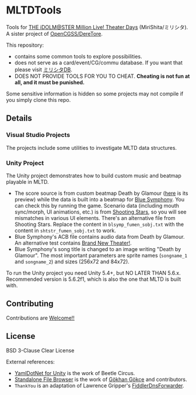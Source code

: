 # MLTDTools

Tools for [THE iDOLM@STER Million Live! Theater Days](https://millionlive.idolmaster.jp/theaterdays/) (MiriShita/ミリシタ). A sister project of [OpenCGSS/DereTore](https://github.com/OpenCGSS/DereTore).

This repository:

- contains some common tools to explore possibilities.
- does not serve as a card/event/CG/commu database. If you want that please visit [ミリシタDB](http://imas.gamedbs.jp/mlth/).
- DOES NOT PROVIDE TOOLS FOR YOU TO CHEAT. **Cheating is not fun at all, and it must be punished.**

Some sensitive information is hidden so some projects may not compile if you simply clone this repo.

## Details

### Visual Studio Projects

The projects include some utilities to investigate MLTD data structures.

### Unity Project

The Unity project demonstrates how to build custom music and beatmap playable in MLTD.

- The score source is from custom beatmap Death by Glamour ([here](https://www.bilibili.com/video/av15612246/) is its preview) while the data is built into a beatmap for [Blue Symphony](https://www.project-imas.com/wiki/Blue_Symphony). You can check this by running the game. Scenario data (including mouth sync/morph, UI animations, etc.) is from [Shooting Stars](https://www.project-imas.com/wiki/Shooting_Stars), so you will see mismatches in various UI elements. There's an alternative file from Shooting Stars. Replace the content in `blsymp_fumen_sobj.txt` with the content in `shtstr_fumen_sobj.txt` to work.
- Blue Symphony's ACB file contains audio data from Death by Glamour. An alternative test contains [Brand New Theater!](https://www.project-imas.com/wiki/Brand_New_Theater!).
- Blue Symphony's song title is changed to an image writing "Death by Glamour". The most important parameters are sprite names (`songname_1` and `songname_2`) and sizes (256x72 and 84x72).

To run the Unity project you need Unity 5.4+, but NO LATER THAN 5.6.x. Recommended version is 5.6.2f1, which is also the one that MLTD is built with.

## Contributing

Contributions are [Welcome!!](https://www.project-imas.com/wiki/Welcome!!)

## License

BSD 3-Clause Clear License

External references:

- [YamlDotNet for Unity](https://assetstore.unity.com/packages/tools/integration/yamldotnet-for-unity-36292) is the work of Beetle Circus.
- [Standalone File Browser](https://github.com/gkngkc/UnityStandaloneFileBrowser) is the work of [Gökhan Gökçe](https://github.com/gkngkc) and contributors.
- `ThankYou` is an adaptation of Lawrence Gripper's [FiddlerDnsForwarder](https://github.com/lawrencegripper/FiddlerDnsForwarder).
